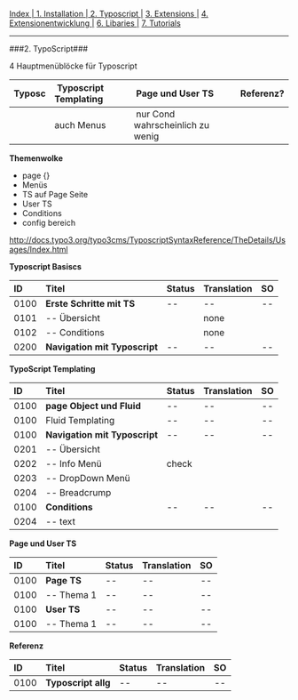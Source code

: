 [Index   | ](README.md)  [1. Installation   | ](1-installation.md)  [2. Typoscript   |](2-typoscript.md)   [3. Extensions  |](3-extensions.md)  [4. Extensionentwicklung  |](4-extensionentwicklung.md)  [6. Libaries  |](6-libaries.md)  [7. Tutorials](7-tutorials.md) 
***

###2. TypoScript###

4 Hauptmenüblöcke für Typoscript

| Typosc | Typoscript Templating  | Page und User TS | Referenz?  |
| :-- | :-- | :-- | :-- |
|  | auch Menus | nur Cond wahrscheinlich zu wenig | | 

**Themenwolke**

* page {}
* Menüs
* TS auf Page Seite
* User TS
* Conditions
* config bereich

http://docs.typo3.org/typo3cms/TyposcriptSyntaxReference/TheDetails/Usages/Index.html

**Typoscript Basiscs**

| ID   | Titel                         | Status       | Translation | SO   |
| :--- | :---------------------------- | :----------- | :---------- | :--: |
| 0100 | **Erste Schritte mit TS**     | --           | --          | --   |
| 0101 | -- Übersicht                  |              | none        |      |
| 0102 | -- Conditions                 |              | none        |      |
| 0200 | **Navigation mit Typoscript** | --           | --          | --   |



**TypoScript Templating**

| ID   | Titel                         | Status       | Translation | SO   |
| :--- | :---------------------------- | :----------- | :---------- | :--: |
| 0100 | **page Object und Fluid**     | --           | --          | --   |
| 0100 | Fluid Templating              | --           | --          | --   |
| 0100 | **Navigation mit Typoscript** | --           | --          | --   |
| 0201 | -- Übersicht                  |              |             |      |
| 0202 | -- Info Menü                  |  check       |             |      |
| 0203 | -- DropDown Menü              |              |             |      |
| 0204 | -- Breadcrump                 |              |             |      |
| 0100 | **Conditions**                | --           | --          | --   |
| 0204 | -- text                       |              |             |      |

**Page und User TS**

| ID   | Titel                         | Status       | Translation | SO   |
| :--- | :---------------------------- | :----------- | :---------- | :--: |
| 0100 | **Page TS**                   | --           | --          | --   |
| 0100 | -- Thema 1                    | --           | --          | --   |
| 0100 | **User TS**                   | --           | --          | --   |
| 0100 | -- Thema 1                    | --           | --          | --   |


**Referenz**

| ID   | Titel                         | Status       | Translation | SO   |
| :--- | :---------------------------- | :----------- | :---------- | :--: |
| 0100 | **Typoscript allg**           | --           | --          | --   |
